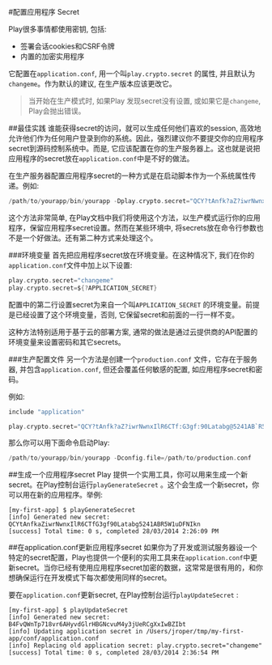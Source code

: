 #配置应用程序 Secret

Play很多事情都使用密钥, 包括:

* 签署会话cookies和CSRF令牌
* 内置的加密实用程序

它配置在`application.conf`, 用一个叫`play.crypto.secret` 的属性, 并且默认为`changeme`。作为默认的建议, 在生产版本应该更改它。

> 当开始在生产模式时, 如果Play 发现secret没有设置, 或如果它是`changeme`, Play会抛出错误。


##最佳实践
谁能获得secret的访问，就可以生成任何他们喜欢的session, 高效地允许他们作为任何用户登录到你的系统。因此，强烈建议你不要提交你的应用程序secret到源码控制系统中。而是, 它应该配置在你的生产服务器上。这也就是说把应用程序的secret放在`application.conf`中是不好的做法。

在生产服务器配置应用程序secret的一种方式是在启动脚本作为一个系统属性传递。例如:

```scala
/path/to/yourapp/bin/yourapp -Dplay.crypto.secret="QCY?tAnfk?aZ?iwrNwnxIlR6CTf:G3gf:90Latabg@5241AB`R5W:1uDFN];Ik@n"
```

这个方法非常简单, 在Play文档中我们将使用这个方法，以生产模式运行你的应用程序，保留应用程序secret设置。然而在某些环境中, 将secrets放在命令行参数也不是一个好做法。还有第二种方式来处理这个。

###环境变量
首先把应用程序secret放在环境变量。在这种情况下, 我们在你的`application.conf`文件中加上以下设置:

```scala
play.crypto.secret="changeme"
play.crypto.secret=${?APPLICATION_SECRET}
```

配置中的第二行设置secret为来自一个叫`APPLICATION_SECRET` 的环境变量。前提是已经设置了这个环境变量，否则, 它保留secret和前面的一行一样不变。

这种方法特别适用于基于云的部署方案, 通常的做法是通过云提供商的API配置的环境变量来设置密码和其它secrets。

###生产配置文件
另一个方法是创建一个`production.conf` 文件，它存在于服务器, 并包含`application.conf`, 但还会覆盖任何敏感的配置, 如应用程序secret和密码。

例如:

```scala
include "application"

play.crypto.secret="QCY?tAnfk?aZ?iwrNwnxIlR6CTf:G3gf:90Latabg@5241AB`R5W:1uDFN];Ik@n"
```

那么你可以用下面命令启动Play:

```scala
/path/to/yourapp/bin/yourapp -Dconfig.file=/path/to/production.conf
```


##生成一个应用程序secret
Play 提供一个实用工具，你可以用来生成一个新secret。在Play控制台运行`playGenerateSecret` 。这个会生成一个新secret，你可以用在新的应用程序。举例:

```shell
[my-first-app] $ playGenerateSecret
[info] Generated new secret: QCYtAnfkaZiwrNwnxIlR6CTfG3gf90Latabg5241ABR5W1uDFNIkn
[success] Total time: 0 s, completed 28/03/2014 2:26:09 PM
```


##在application.conf更新应用程序secret 
如果你为了开发或测试服务器设一个特定的secret配置，Play也提供一个便利的实用工具来在`application.conf`中更新secret。当你已经有使用应用程序secret加密的数据，这常常是很有用的，和你想确保运行在开发模式下每次都使用同样的secret。

要在`application.conf`更新secret, 在Play控制台运行`playUpdateSecret` :

```shell
[my-first-app] $ playUpdateSecret
[info] Generated new secret: B4FvQWnTp718vr6AHyvdGlrHBGNcvuM4y3jUeRCgXxIwBZIbt
[info] Updating application secret in /Users/jroper/tmp/my-first-app/conf/application.conf
[info] Replacing old application secret: play.crypto.secret="changeme"
[success] Total time: 0 s, completed 28/03/2014 2:36:54 PM
```